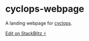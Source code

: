# cyclops-webpage

A landing webpage for [cyclops](https://github.com/VectorInstitute/cyclops).

[Edit on StackBlitz ⚡️](https://stackblitz.com/edit/github-677oct-2ga7ra)
